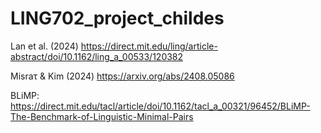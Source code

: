 # LING702_project_childes

Lan et al. (2024) https://direct.mit.edu/ling/article-abstract/doi/10.1162/ling_a_00533/120382

Misraτ & Kim (2024) https://arxiv.org/abs/2408.05086

BLiMP: https://direct.mit.edu/tacl/article/doi/10.1162/tacl_a_00321/96452/BLiMP-The-Benchmark-of-Linguistic-Minimal-Pairs

